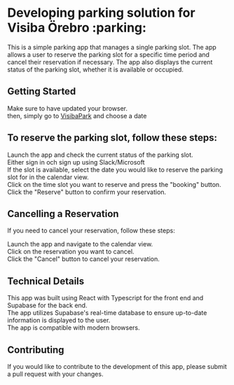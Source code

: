 <h1>Developing parking solution for Visiba Örebro :parking:	</h1>

<p>
This is a simple parking app that manages a single parking slot. The app allows a user to reserve the parking slot for a specific time period and cancel their reservation if necessary. The app also displays the current status of the parking slot, whether it is available or occupied.


<h2>Getting Started</h2>
Make sure to have updated your browser.<br>
then, simply go to <a href="https://visibapark.vcare.pl/"> VisibaPark</a> and choose a date<br>

<h2>To reserve the parking slot, follow these steps:</h2>

<p>Launch the app and check the current status of the parking slot.<br>
    Either sign in och sign up using Slack/Microsoft<br>
    If the slot is available, select the date you would like to reserve the parking slot for in the calendar view.<br>
    Click on the time slot you want to reserve and press the "booking" button.<br>
    Click the "Reserve" button to confirm your reservation. </p>

<h2>Cancelling a Reservation</h2>

<p>If you need to cancel your reservation, follow these steps:

Launch the app and navigate to the calendar view.<br>
Click on the reservation you want to cancel.<br>
Click the "Cancel" button to cancel your reservation.</p>

<h2>Technical Details</h2>

<p>This app was built using React with Typescript for the front end and Supabase for the back end. <br>
    The app utilizes Supabase's real-time database to ensure up-to-date information is displayed to the user. <br>The app is compatible with modern browsers.</p>

<h2>Contributing</h2>

<p>If you would like to contribute to the development of this app, please submit a pull request with your changes.</p>
